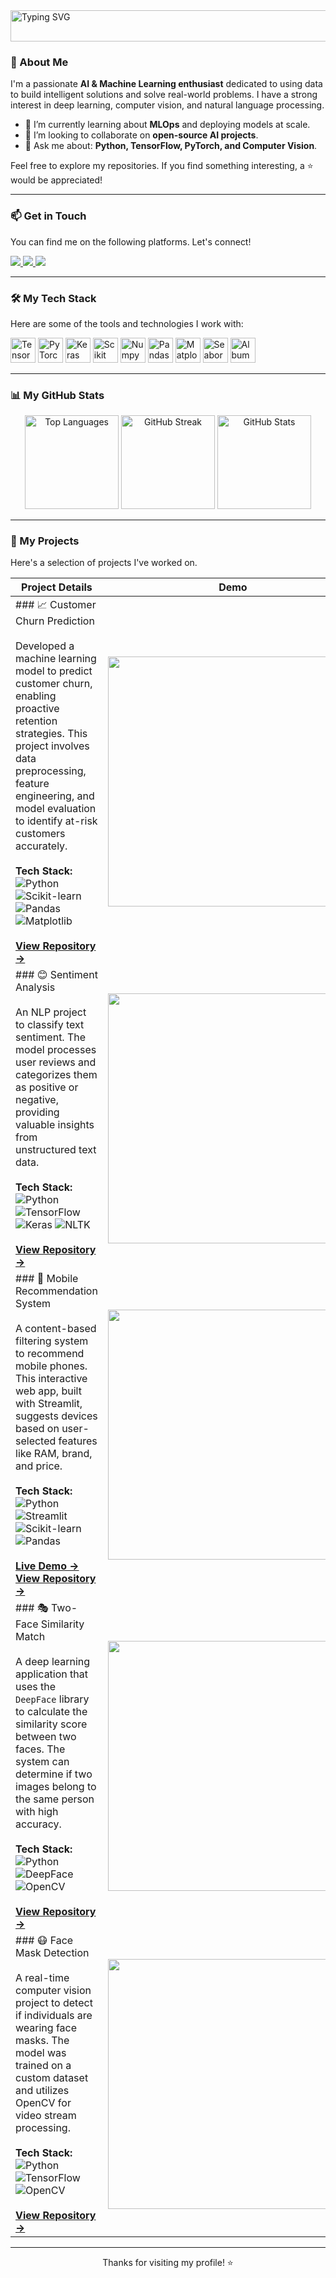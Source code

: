 <a href="https://git.io/typing-svg">
  <img src="https://readme-typing-svg.demolab.com/?lines=Hello, I'm Gyan+Prakash+Kushwaha+👋;An+AI+%26+Machine+Learning+Enthusiast;Let's+build+intelligent+solutions+together!+🚀" alt="Typing SVG" width="600" height="50">
</a>

### 👋 About Me
I'm a passionate **AI & Machine Learning enthusiast** dedicated to using data to build intelligent solutions and solve real-world problems. I have a strong interest in deep learning, computer vision, and natural language processing.

- 🌱 I’m currently learning about **MLOps** and deploying models at scale.
- 👯 I’m looking to collaborate on **open-source AI projects**.
- 💬 Ask me about: **Python, TensorFlow, PyTorch, and Computer Vision**.

Feel free to explore my repositories. If you find something interesting, a ⭐️ would be appreciated!

---

### 📫 Get in Touch
You can find me on the following platforms. Let's connect!

<p align="left">
  <a href="https://in.linkedin.com/in/gyanprakashkushwaha" target="_blank">
    <img src="https://img.shields.io/badge/LinkedIn-0077B5?style=for-the-badge&logo=linkedin&logoColor=white" />
  </a>
  <a href="https://www.kaggle.com/gyanprakashkushwaha" target="_blank">
    <img src="https://img.shields.io/badge/Kaggle-20BEFF?style=for-the-badge&logo=Kaggle&logoColor=white" />
  </a>
  <a href="mailto:gyan02996@gmail.com">
    <img src="https://img.shields.io/badge/Gmail-D14836?style=for-the-badge&logo=gmail&logoColor=white" />
  </a>
</p>

---

### 🛠️ My Tech Stack
Here are some of the tools and technologies I work with:

<p align="left">
  <img src="https://www.quintagroup.com/blog/blog-images/machine-learning-libraries/tensorflow.png/@@images/image.png" alt="TensorFlow" height="40"/>
  <img src="https://upload.wikimedia.org/wikipedia/commons/9/96/Pytorch_logo.png" alt="PyTorch" height="40"/>
  <img src="https://keras.io/img/logo.png" alt="Keras" height="40"/>
  <img src="https://upload.wikimedia.org/wikipedia/commons/thumb/0/05/Scikit_learn_logo_small.svg/2560px-Scikit_learn_logo_small.svg.png" alt="Scikit Learn" height="40"/>
  <img src="https://upload.wikimedia.org/wikipedia/commons/thumb/3/31/NumPy_logo_2020.svg/2560px-NumPy_logo_2020.svg.png" alt="Numpy" height="40"/>
  <img src="https://upload.wikimedia.org/wikipedia/commons/thumb/e/ed/Pandas_logo.svg/2560px-Pandas_logo.svg.png" alt="Pandas" height="40"/>
  <img src="https://matplotlib.org/3.1.1/_static/logo2_compressed.svg" alt="Matplotlib" height="40"/>
  <img src="https://seaborn.pydata.org/_images/logo-wide-lightbg.svg" alt="Seaborn" height="40"/>
  <img src="https://albumentations.ai/docs/images/logo.png" alt="Albumentations" height="40"/>
</p>

---

### 📊 My GitHub Stats
<p align="center">
  <img src="https://github-readme-stats.vercel.app/api/top-langs?username=GyanPrakashKushwaha&show_icons=true&locale=en&layout=compact&theme=transparent&hide_border=true&hide=jupyter%20notebook" alt="Top Languages" height="150">
  <img src="https://github-readme-streak-stats.herokuapp.com/?user=GyanPrakashKushwaha&theme=transparent&hide_border=true" alt="GitHub Streak" height="150">
  <img src="https://github-readme-stats.vercel.app/api?username=GyanPrakashKushwaha&rank_icon=percentile&theme=transparent&hide_border=true&include_all_commits=true" alt="GitHub Stats" height="150">
</p>

---

### 🚀 My Projects
Here's a selection of projects I've worked on.

| Project Details | Demo |
|---|---|
| ### 📈 Customer Churn Prediction <br><br> Developed a machine learning model to predict customer churn, enabling proactive retention strategies. This project involves data preprocessing, feature engineering, and model evaluation to identify at-risk customers accurately. <br><br> **Tech Stack:** <br> ![Python](https://img.shields.io/badge/Python-3776AB?style=for-the-badge&logo=python&logoColor=white) ![Scikit-learn](https://img.shields.io/badge/scikit--learn-F7931A?style=for-the-badge&logo=scikit-learn&logoColor=white) ![Pandas](https://img.shields.io/badge/Pandas-150458?style=for-the-badge&logo=pandas&logoColor=white) ![Matplotlib](https://img.shields.io/badge/Matplotlib-3776AB?style=for-the-badge&logo=matplotlib&logoColor=white) <br><br> <a href="https://github.com/GyanPrakashkushwaha/Customer-Churn-Prediction"><strong>View Repository &rarr;</strong></a> | <img src="https://github.com/GyanPrakashkushwaha/Customer-Churn-Prediction/assets/127115588/7c724e7c-72ce-442d-b63f-8872ba54e2f2" width="400"/> |
| ### 😊 Sentiment Analysis <br><br> An NLP project to classify text sentiment. The model processes user reviews and categorizes them as positive or negative, providing valuable insights from unstructured text data. <br><br> **Tech Stack:** <br> ![Python](https://img.shields.io/badge/Python-3776AB?style=for-the-badge&logo=python&logoColor=white) ![TensorFlow](https://img.shields.io/badge/TensorFlow-FF6F00?style=for-the-badge&logo=tensorflow&logoColor=white) ![Keras](https://img.shields.io/badge/Keras-D00000?style=for-the-badge&logo=keras&logoColor=white) ![NLTK](https://img.shields.io/badge/NLTK-3776AB?style=for-the-badge&logo=nltk&logoColor=white) <br><br> <a href="https://github.com/GyanPrakashkushwaha/Sentiment-Analysis"><strong>View Repository &rarr;</strong></a> | <img src="https://github.com/GyanPrakashkushwaha/Sentiment-Analysis/assets/127115588/249dd5b6-69d8-4b83-9fd2-2858ce8c648c" width="400"/> |
| ### 📱 Mobile Recommendation System <br><br> A content-based filtering system to recommend mobile phones. This interactive web app, built with Streamlit, suggests devices based on user-selected features like RAM, brand, and price. <br><br> **Tech Stack:** <br> ![Python](https://img.shields.io/badge/Python-3776AB?style=for-the-badge&logo=python&logoColor=white) ![Streamlit](https://img.shields.io/badge/Streamlit-FF4B4B?style=for-the-badge&logo=streamlit&logoColor=white) ![Scikit-learn](https://img.shields.io/badge/scikit--learn-F7931A?style=for-the-badge&logo=scikit-learn&logoColor=white) ![Pandas](https://img.shields.io/badge/Pandas-150458?style=for-the-badge&logo=pandas&logoColor=white) <br><br> <a href="https://mobile-recommender-system-gyanprakashkushwaha.streamlit.app/"><strong>Live Demo &rarr;</strong></a> <br> <a href="https://github.com/GyanPrakashkushwaha/Mobile-Recommender-System"><strong>View Repository &rarr;</strong></a>| <img src="https://github.com/GyanPrakashkushwaha/GyanPrakashKushwaha/assets/127115588/3adc8407-8efc-460b-a7ef-eed205a940cb" width="400"/> |
| ### 🎭 Two-Face Similarity Match <br><br> A deep learning application that uses the `DeepFace` library to calculate the similarity score between two faces. The system can determine if two images belong to the same person with high accuracy. <br><br> **Tech Stack:** <br> ![Python](https://img.shields.io/badge/Python-3776AB?style=for-the-badge&logo=python&logoColor=white) ![DeepFace](https://img.shields.io/badge/DeepFace-Library-blue?style=for-the-badge) ![OpenCV](https://img.shields.io/badge/OpenCV-5C3EE8?style=for-the-badge&logo=opencv&logoColor=white) <br><br> <a href="https://github.com/GyanPrakashkushwaha/twoFace-match-Deepface"><strong>View Repository &rarr;</strong></a> | <img src="https://github.com/GyanPrakashkushwaha/twoFace-match-Deepface/assets/127115588/5feda6c6-a48f-4de2-bcb6-5e53a8033400" width="400"/> |
| ### 😷 Face Mask Detection <br><br> A real-time computer vision project to detect if individuals are wearing face masks. The model was trained on a custom dataset and utilizes OpenCV for video stream processing. <br><br> **Tech Stack:** <br> ![Python](https://img.shields.io/badge/Python-3776AB?style=for-the-badge&logo=python&logoColor=white) ![TensorFlow](https://img.shields.io/badge/TensorFlow-FF6F00?style=for-the-badge&logo=tensorflow&logoColor=white) ![OpenCV](https://img.shields.io/badge/OpenCV-5C3EE8?style=for-the-badge&logo=opencv&logoColor=white) <br><br> <a href="https://github.com/GyanPrakashkushwaha/Face-Mask-Detection"><strong>View Repository &rarr;</strong></a> | <img src="https://github.com/GyanPrakashkushwaha/GyanPrakashKushwaha/assets/127115588/8120c2f6-5fe6-4bc4-a308-da91169be4cc" width="400"/> |

---
<p align="center">Thanks for visiting my profile! ⭐</p>
